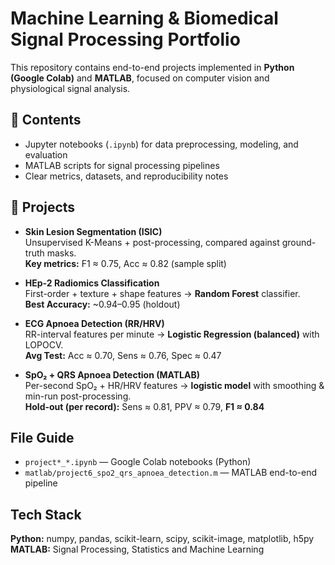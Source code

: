 # Machine Learning & Biomedical Signal Processing Portfolio
This repository contains end-to-end projects implemented in **Python (Google Colab)** and **MATLAB**, focused on computer vision and physiological signal analysis.

## 🧭 Contents
- Jupyter notebooks (`.ipynb`) for data preprocessing, modeling, and evaluation
- MATLAB scripts for signal processing pipelines
- Clear metrics, datasets, and reproducibility notes

## 📂 Projects

- **Skin Lesion Segmentation (ISIC)**  
  Unsupervised K-Means + post-processing, compared against ground-truth masks.  
  **Key metrics:** F1 ≈ 0.75, Acc ≈ 0.82 (sample split)

- **HEp-2 Radiomics Classification**  
  First-order + texture + shape features → **Random Forest** classifier.  
  **Best Accuracy:** ~0.94–0.95 (holdout)

- **ECG Apnoea Detection (RR/HRV)**  
  RR-interval features per minute → **Logistic Regression (balanced)** with LOPOCV.  
  **Avg Test:** Acc ≈ 0.70, Sens ≈ 0.76, Spec ≈ 0.47

- **SpO₂ + QRS Apnoea Detection (MATLAB)**  
  Per-second SpO₂ + HR/HRV features → **logistic model** with smoothing & min-run post-processing.  
  **Hold-out (per record):** Sens ≈ 0.81, PPV ≈ 0.79, **F1 ≈ 0.84**

## File Guide
- `project*_*.ipynb` — Google Colab notebooks (Python)
- `matlab/project6_spo2_qrs_apnoea_detection.m` — MATLAB end-to-end pipeline

## Tech Stack
**Python:** numpy, pandas, scikit-learn, scipy, scikit-image, matplotlib, h5py  
**MATLAB:** Signal Processing, Statistics and Machine Learning

